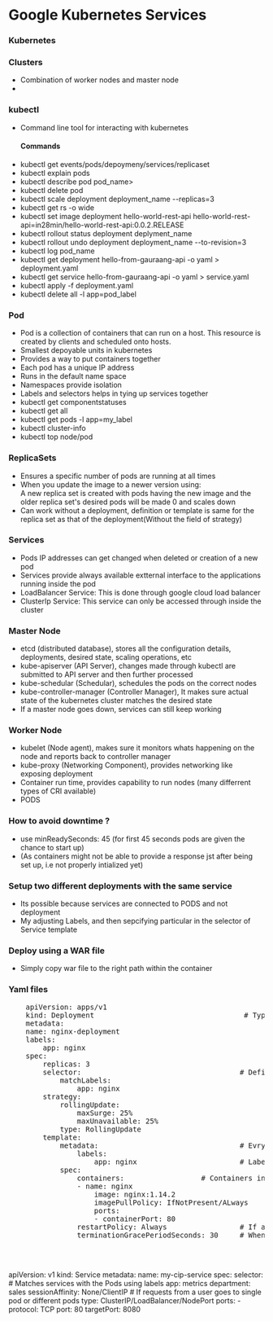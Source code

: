 <p>
    <h1>Google Kubernetes Services</h1>
    <h3>Kubernetes</h3>
    <h3>Clusters</h3>
    <ul>
        <li>Combination of worker nodes and master node</li>
        <li></li>
    </ul>
    <h3>kubectl</h3>
    <ul>
        <li>Command line tool for interacting with kubernetes</li>
        <h4>Commands</h4>
        <li>kubectl get events/pods/depoymeny/services/replicaset</li>
        <li>kubectl explain pods</li>
        <li>kubectl describe pod pod_name></li>
        <li>kubectl delete pod</li>
        <li>kubectl scale deployment deployment_name --replicas=3</li>
        <li>kubectl get rs -o wide</li>
        <li>kubectl set image deployment hello-world-rest-api hello-world-rest-api=in28min/hello-world-rest-api:0.0.2.RELEASE</li>
        <li>kubectl rollout status deployment deplyment_name</li>
        <li>kubectl rollout undo deployment deployment_name --to-revision=3</li>
        <li>kubectl log pod_name</li>
        <li>kubectl get deployment hello-from-gauraang-api -o yaml > deployment.yaml</li>
        <li>kubectl get service hello-from-gauraang-api -o yaml > service.yaml</li>
        <li>kubectl apply -f deployment.yaml</li>
        <li>kubectl delete all -l app=pod_label
    </ul>
    <h3>Pod</h3>
    <ul>
        <li>Pod is a collection of containers that can run on a host. This resource is
        created by clients and scheduled onto hosts.</li>
        <li>Smallest depoyable units in kubernetes</li>
        <li>Provides a way to put containers together</li>
        <li>Each pod has a unique IP address</li>
        <li>Runs in the default name space</li>
        <li>Namespaces provide isolation</li>
        <li>Labels and selectors helps in tying up services together</li>
        <li>kubectl get componentstatuses</li>
        <li>kubectl get all</li>
        <li>kubectl get pods -l app=my_label</li>
        <li>kubectl cluster-info</li>
        <li>kubectl top node/pod</li>
    </ul>
    <h3>ReplicaSets</h3>
    <ul>
        <li>Ensures a specific number of pods are running at all times</li>
        <li>When you update the image to a newer version using: <br>
        A new replica set is created with pods having the new image and the older replica set's desired pods will be made 0 and scales down</li>
        <li>Can work without a deployment, definition or template is same for the replica set as that of the deployment(Without the field of strategy)</li>
    </ul>
    <h3>Services</h3>
    <ul>
        <li>Pods IP addresses can get changed when deleted or creation of a new pod</li>
        <li>Services provide always available extternal interface to the applications running inside the pod</li>
        <li>LoadBalancer Service: This is done through google cloud load balancer</li>
        <li>ClusterIp Service: This service can only be accessed through inside the cluster</li>
    </ul>
    <h3>Master Node</h3>
    <ul>
        <li>etcd (distributed database), stores all the configuration details, deployments, desired state, scaling operations,  etc</li>
        <li>kube-apiserver (API Server), changes made through kubectl are submitted to API server and then further processed</li>
        <li>kube-schedular (Schedular), schedules the pods on the correct nodes</li>
        <li>kube-controller-manager (Controller Manager), It makes sure actual state of the kubernetes cluster matches the desired state</li>
        <li>If a master node goes down, services can still keep working</li>
    </ul>
    <h3>Worker Node</h3>
    <ul>
        <li>kubelet (Node agent), makes sure it monitors whats happening on the node and reports back to controller manager</li>
        <li>kube-proxy (Networking Component), provides networking like exposing deployment</li>
        <li>Container run time, provides capability to run nodes (many differrent types of CRI available)</li>
        <li>PODS</li>
    </ul>
    <h3>How to avoid downtime ?</h3>
    <ul>
        <li>use minReadySeconds: 45 (for first 45 seconds pods are given the chance to start up)</li>
        <li>(As containers might not be able to provide a response jst after being set up, i.e not properly intialized yet)</li>
    </ul>
    <h3>Setup two different deployments with the same service</h3>
    <ul>
        <li>Its possible because services are connected to PODS and not deployment</li>
        <li>My adjusting Labels, and then sepcifying particular in the selector of Service template</li>
    </ul>
    <h3>Deploy using a WAR file</h3>
    <ul>
        <li>Simply copy war file to the right path within the container</li>
    </ul>
    <h3>Yaml files</h3>
    <pre>
    apiVersion: apps/v1
    kind: Deployment                                   # Type of file
    metadata:                           
    name: nginx-deployment
    labels:
        app: nginx
    spec:
        replicas: 3
        selector:                                     # Defines how the deployment will match against pods 
            matchLabels:                                   
                app: nginx
        strategy:
            rollingUpdate:
                maxSurge: 25%
                maxUnavailable: 25%
            type: RollingUpdate
        template:
            metadata:                                 # Evrything from here is definition of pod
                labels:                             
                    app: nginx                        # Labels are used to match the pod with deployments and services
            spec:                           
                containers:                  # Containers inside the pod, can contain multiple container having multiple images     
                - name: nginx
                    image: nginx:1.14.2
                    imagePullPolicy: IfNotPresent/ALways       # What will happen if image is already present
                    ports:
                    - containerPort: 80
                restartPolicy: Always                 # If a container doesn't start then restart
                terminationGracePeriodSeconds: 30     # When a container is stopped it will be given 30 secs to clear all its work
    </pre>
    <br>
    <p>
    apiVersion: v1
    kind: Service
    metadata:
        name: my-cip-service
    spec:
        selector:                                     # Matches services with the Pods using labels
            app: metrics
            department: sales
        sessionAffinity: None/ClientIP                # If requests from a user goes to single pod or different pods
        type: ClusterIP/LoadBalancer/NodePort
        ports:                                              
        - protocol: TCP
            port: 80
            targetPort: 8080
    </p>
